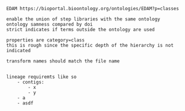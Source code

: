     EDAM https://bioportal.bioontology.org/ontologies/EDAM?p=classes
    
    enable the union of step libraries with the same ontology
    ontology samness compared by doi
    strict indicates if terms outside the ontology are used

    properties are category=class
    this is rough since the specific depth of the hierarchy is not indicated

    transform names should match the file name


    lineage requiremts like so
        - contigs:
            - x
            - y
        - a
        - asdf